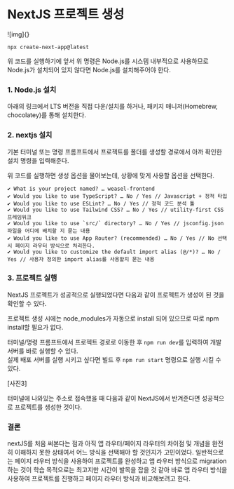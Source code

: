 # NextJS 프로젝트 생성

![img]{}

```
npx create-next-app@latest
```

위 코드를 실행하기에 앞서 위 명령은 Node.js를 시스템 내부적으로 사용하므로 Node.js가 설치되어 있지 않다면 Node.js를 설치해주어야 한다.

### 1. Node.js 설치

아래의 링크에서 LTS 버전을 직접 다운/설치를 하거나, 패키지 매니저(Homebrew, chocolatey)를 통해 설치한다.

### 2. nextjs 설치

기본 터미널 또는 명령 프롬프트에서 프로젝트를 폴더를 생성할 경로에서 아까 확인한 설치 명령을 입력해준다.

위 코드를 실행하면 생성 옵션을 물어보는데, 상황에 맞게 사용할 옵션을 선택한다.

```
✔ What is your project named? … weasel-frontend
✔ Would you like to use TypeScript? … No / Yes // Javascript + 정적 타입
✔ Would you like to use ESLint? … No / Yes // 정적 코드 분석 툴
✔ Would you like to use Tailwind CSS? … No / Yes // utility-first CSS 프레임워크
✔ Would you like to use `src/` directory? … No / Yes // jsconfig.json 파일을 어디에 배치할 지 묻는 내용
✔ Would you like to use App Router? (recommended) … No / Yes // No 선택 시 페이지 라우터 방식으로 처리한다.
✔ Would you like to customize the default import alias (@/*)? … No / Yes // 사용자 정의한 import alias를 사용할지 묻는 내용
```

### 3. 프로젝트 실행

NextJS 프로젝트가 성공적으로 실행되었다면 다음과 같이 프로젝트가 생성이 된 것을 확인할 수 있다.

프로젝트 생성 시에는 node_modules가 자동으로 install 되어 있으므로 따로 npm install할 필요가 없다.

터미널/명령 프롬프트에서 프로젝트 경로로 이동한 후 `npm run dev`를 입력하여 개발 서버를 바로 실행할 수 있다.  
실제 배포 서버를 실행 시키고 싶다면 빌드 후 `npm run start` 명령으로 실행 시킬 수 있다.

[사진3]

터미널에 나와있는 주소로 접속했을 때 다음과 같이 NextJS에서 반겨준다면 성공적으로 프로젝트를 생성한 것이다.

### 결론

nextJS를 처음 써본다는 점과 아직 앱 라우터/페이지 라우터의 차이점 및 개념을 완전히 이해하지 못한 상태여서 어느 방식을 선택해야 할 것인지가 고민이었다. 일반적으로는 페이지 라우터 방식을 사용하여 프로젝트를 완성하고 앱 라우터 방식으로 migration하는 것이 학습 목적으로는 최고지만 시간이 발목을 잡을 것 같아 바로 앱 라우터 방식을 사용하여 프로젝트를 진행하고 페이지 라우터 방식과 비교해보려고 한다.
